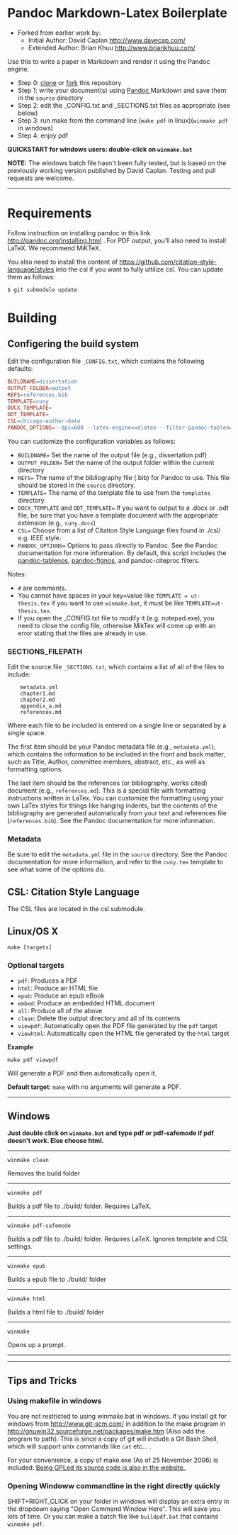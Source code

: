 Pandoc Markdown-Latex Boilerplate
==========================

* Forked from earlier work by:
  * Initial Author: David Caplan http://www.davecap.com/
  * Extended Author: Brian Khuu http://www.briankhuu.com/

Use this to write a paper in Markdown and render it using the Pandoc engine.

 *   Step 0: [clone](https://help.github.com/articles/cloning-a-repository/) or [fork](https://help.github.com/articles/fork-a-repo/) this repository
 *   Step 1: write your document(s) using [ Pandoc ](http://pandoc.org/MANUAL.html) Markdown and save them in the `source` directory
 *   Step 2: edit the \_CONFIG.txt and \_SECTIONS.txt files as appropriate (see below)
 *   Step 3: run make from the command line (`make pdf` in linux)(`winmake pdf` in windows)
 *   Step 4: enjoy pdf

**QUICKSTART for windows users: double-click on `winmake.bat`**

**NOTE:** The windows batch file hasn't been fully tested, but is based on the previously working version published by David Caplan. Testing and pull requests are welcome.


------------------------------------------------------------------------

# Requirements

 Follow instruction on installing pandoc in this link http://pandoc.org/installing.html . For PDF output, you’ll also need to install LaTeX. We recommend MiKTeX.

 You also need to install the content of https://github.com/citation-style-language/styles into the csl if you want to fully ultilize csl. You can update them as follows:

 ``$ git submodule update``

# Building

## Configering the build system

Edit the configuration file `_CONFIG.txt`, which contains the following defaults:

```makefile
BUILDNAME=dissertation
OUTPUT_FOLDER=output
REFS=references.bib
TEMPLATE=cuny
DOCX_TEMPLATE=
ODT_TEMPLATE=
CSL=chicago-author-date
PANDOC_OPTIONS=--dpi=600 --latex-engine=xelatex --filter pandoc-tablenos --filter pandoc-fignos --filter pandoc-citeproc
```

You can customize the configuration variables as follows:

- ``BUILDNAME=``
  Set the name of the output file (e.g., dissertation.pdf)
- ``OUTPUT_FOLDER=``
  Set the name of the output folder within the current directory
- ``REFS=``
  The name of the bibliography file (.bib) for Pandoc to use. This file should be stored in the `source` directory.
- ``TEMPLATE=``
  The name of the template file to use from the `templates` directory. 
- ``DOCX_TEMPLATE`` and ``ODT_TEMPLATE=``
  If you want to output to a .docx or .odt file, be sure that you have a template document with the appropriate extension (e.g., `cuny.docx`)
- ``CSL=``
  Choose from a list of Citation Style Language files found in ./csl/ e.g. IEEE style.
- ``PANDOC_OPTIONS=``
  Options to pass directly to Pandoc. See the Pandoc documentation for more information. By default, this script includes the [pandoc-tablenos](https://github.com/tomduck/pandoc-tablenos), [pandoc-fignos](https://github.com/tomduck/pandoc-fignos), and pandoc-citeproc filters.


Notes:
 * `#` are comments.
 * You cannot have spaces in your key=value like `TEMPLATE = ut-thesis.tex` if you want to use `winmake.bat`, it must be like `TEMPLATE=ut-thesis.tex`.
 * If you open the \_CONFIG.txt file to modify it (e.g. notepad.exe), you need to close the config file, otherwise MikTex will come up with an error stating that the files are already in use.

### SECTIONS_FILEPATH

Edit the source file `_SECTIONS.txt`, which contains a list of all of the files to include:

```
    metadata.yml
    chapter1.md
    chapter2.md
    appendix_a.md
    references.md
```

Where each file to be included is entered on a single line or separated by a single space.

The first item should be your Pandoc metadata file (e.g., `metadata.yml`), which contains the information to be included in the front and back matter, such as Title, Author, committee members, abstract, etc., as well as formatting options.

The last item should be the references (or bibliography, works cited) document (e.g., `references.md`). This is a special file with formatting instructions written in LaTex. You can customize the formatting using your own LaTex styles for things like hanging indents, but the contents of the bibliography are generated automatically from your text and references file (`references.bib`). See the Pandoc documentation for more information.

### Metadata

Be sure to edit the `metadata.yml` file in the `source` directory. See the Pandoc documentation for more information, and refer to the `cuny.tex` template to see what some of the options do.


## CSL: Citation Style Language

The CSL files are located in the csl submodule.

## Linux/OS X

	make [targets]

### Optional targets

- ``pdf``: Produces a PDF
- ``html``: Produce an HTML file
- ``epub``: Produce an epub eBook
- ``embed``: Produce an embedded HTML document
- ``all``: Produce all of the above
- ``clean``: Delete the output directory and all of its contents
- ``viewpdf``: Automatically open the PDF file generated by the `pdf` target
- ``viewhtml``: Automatically open the HTML file generated by the `html` target

**Example**

``make pdf viewpdf``

Will generate a PDF and then automatically open it.

**Default target**: `make` with no arguments will generate a PDF.


------------------------------------------------------------------------

## Windows

**Just double click on `winmake.bat` and type pdf or pdf-safemode if pdf doesn't work. Else choose html.**

---

	winmake clean

Removes the build folder

---

	winmake pdf

Builds a pdf file to ./build/ folder. Requires LaTeX.

---

	winmake pdf-safemode

Builds a pdf file to ./build/ folder. Requires LaTeX. Ignores template and CSL settings.

---

	winmake epub

Builds a epub file to ./build/ folder

---

	winmake html

Builds a html file to ./build/ folder

---

	winmake

Opens up a prompt.

---


------------------------------------------------------------------------


## Tips and Tricks

### Using makefile in windows

You are not restricted to using winmake.bat in windows. If you install git for windows from http://www.git-scm.com/ in addition to the make program in http://gnuwin32.sourceforge.net/packages/make.htm (Also add the program to path). This is since a copy of git will include a Git Bash Shell, which will support unix commands like `cat` etc... .

For your convenience, a copy of make.exe (As of 25 November 2006) is included. [Being GPLed its source code is also in the website.](http://gnuwin32.sourceforge.net/packages/make.htm).

### Opening Windoww commandline in the right directly quickly

SHIFT+RIGHT_CLICK on your folder in windows will display an extra entry in the dropdown saying "Open Command Window Here". This will save you lots of time. Or you can make a batch file like `buildpdf.bat` that contains `winmake pdf`.

